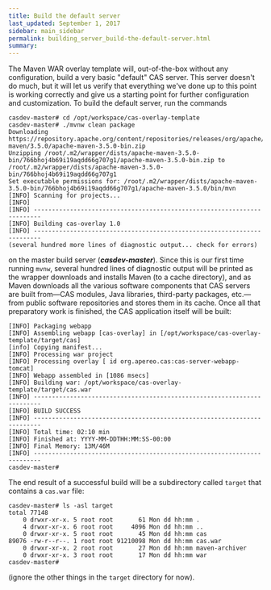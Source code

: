 ```yaml
---
title: Build the default server
last_updated: September 1, 2017
sidebar: main_sidebar
permalink: building_server_build-the-default-server.html
summary:
---
```


The Maven WAR overlay template will, out-of-the-box without any configuration, build a very basic "default" CAS server. This server doesn't do much, but it will let us verify that everything we've done up to this point is working correctly and give us a starting point for further configuration and customization. To build the default server, run the commands

```console
casdev-master# cd /opt/workspace/cas-overlay-template
casdev-master# ./mvnw clean package
Downloading https://repository.apache.org/content/repositories/releases/org/apache/maven/apache-maven/3.5.0/apache-maven-3.5.0-bin.zip
Unzipping /root/.m2/wrapper/dists/apache-maven-3.5.0-bin/766bhoj4b69i19aqdd66g707g1/apache-maven-3.5.0-bin.zip to /root/.m2/wrapper/dists/apache-maven-3.5.0-bin/766bhoj4b69i19aqdd66g707g1
Set executable permissions for: /root/.m2/wrapper/dists/apache-maven-3.5.0-bin/766bhoj4b69i19aqdd66g707g1/apache-maven-3.5.0/bin/mvn
[INFO] Scanning for projects...
[INFO]
[INFO] ------------------------------------------------------------------------
[INFO] Building cas-overlay 1.0
[INFO] ------------------------------------------------------------------------
(several hundred more lines of diagnostic output... check for errors)
```

on the master build server (***casdev-master***). Since this is our first time running `mvnw`, several hundred lines of diagnostic output will be printed as the wrapper downloads and installs Maven (to a cache directory), and as Maven downloads all the various software components that CAS servers are built from&mdash;CAS modules, Java libraries, third-party packages, etc.&mdash;from public software repositories and stores them in its cache. Once all that preparatory work is finished, the CAS application itself will be built:

```console
[INFO] Packaging webapp
[INFO] Assembling webapp [cas-overlay] in [/opt/workspace/cas-overlay-template/target/cas]
[info] Copying manifest...
[INFO] Processing war project
[INFO] Processing overlay [ id org.apereo.cas:cas-server-webapp-tomcat]
[INFO] Webapp assembled in [1086 msecs]
[INFO] Building war: /opt/workspace/cas-overlay-template/target/cas.war
[INFO] ------------------------------------------------------------------------
[INFO] BUILD SUCCESS
[INFO] ------------------------------------------------------------------------
[INFO] Total time: 02:10 min
[INFO] Finished at: YYYY-MM-DDTHH:MM:SS-00:00
[INFO] Final Memory: 13M/46M
[INFO] ------------------------------------------------------------------------
casdev-master#  
```

The end result of a successful build will be a subdirectory called `target` that contains a `cas.war` file:

```console
casdev-master# ls -asl target
total 77148
    0 drwxr-xr-x. 5 root root       61 Mon dd hh:mm .
    4 drwxr-xr-x. 6 root root     4096 Mon dd hh:mm ..
    0 drwxr-xr-x. 5 root root       45 Mon dd hh:mm cas
89076 -rw-r--r--. 1 root root 91210098 Mon dd hh:mm cas.war
    0 drwxr-xr-x. 2 root root       27 Mon dd hh:mm maven-archiver
    0 drwxr-xr-x. 3 root root       17 Mon dd hh:mm war
casdev-master#  
```

(ignore the other things in the `target` directory for now).
